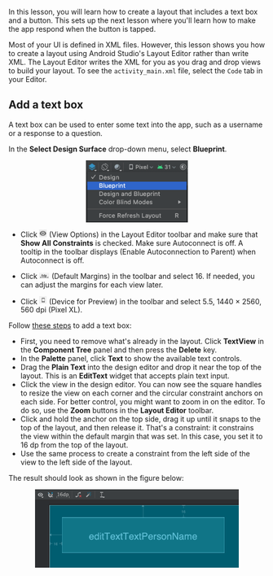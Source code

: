 
In this lesson, you will learn how to create a layout
that includes a text box and a button. This sets up the next lesson where you'll learn
how to make the app respond when the button is tapped.

Most of your UI is defined in XML files.
However, this lesson shows you how to create a layout using Android Studio's Layout Editor rather
than write XML. The Layout Editor writes the XML for you as you drag
and drop views to build your layout. To see the `activity_main.xml` file, select the `Code`
tab in your Editor.

Add a text box
-------------

A text box can be used to enter some text into the app, such as a username or a response to a question.

In the **Select Design Surface** drop-down menu, select **Blueprint**.
<p></p>
<center>
    <img src="blueprint.png" alt="img" width=200 align="center" />
</center>

- Click <img src="img_1.png" alt="" width=15> (View Options) in the Layout Editor toolbar and make sure that **Show All Constraints** is checked.
  Make sure Autoconnect is off. A tooltip in the toolbar displays  (Enable Autoconnection to Parent) when Autoconnect is off. 
  
- Click <img src="img_2.png" alt="" width=20> (Default Margins) in the toolbar and select 16. If needed, you can adjust the margins for each view later.
  
- Click <img src="img_3.png" alt="" width=15> (Device for Preview) in the toolbar and select 5.5, 1440 × 2560, 560 dpi (Pixel XL).

Follow [these steps](https://developer.android.com/training/basics/firstapp/building-ui#textbox) to add a text box:

 - First, you need to remove what's already in the layout. Click **TextView** in the 
   **Component Tree** panel and then press the **Delete** key.
 - In the **Palette** panel, click **Text** to show the available text controls.
 - Drag the **Plain Text** into the design editor and drop it near the top of 
   the layout. This is an **EditText** widget that accepts plain text input.
 - Click the view in the design editor. You can now see the square handles to 
   resize the view on each corner and the circular constraint anchors on each side.
   For better control, you might want to zoom in on the editor. To do so, use the **Zoom** 
   buttons in the **Layout Editor** toolbar.
 - Click and hold the anchor on the top side, drag it up until it snaps to the top 
   of the layout, and then release it. That's a constraint: it constrains the view 
   within the default margin that was set. In this case, you set it to 16 dp from the 
   top of the layout.
 - Use the same process to create a constraint from the left side of the view to the 
   left side of the layout.

The result should look as shown in the figure below:
<p></p>
<center>
    <img src="img.png" alt="img" width=400 align="center" />
</center>
